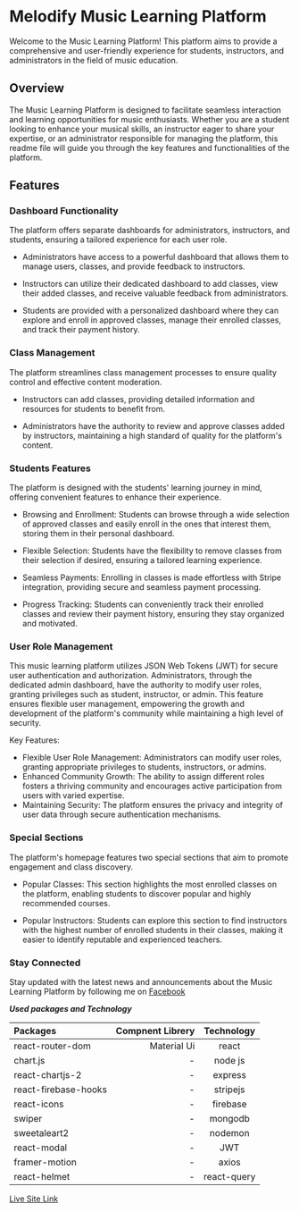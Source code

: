 ﻿# Melodify Music Learning Platform

Welcome to the Music Learning Platform! This platform aims to provide a comprehensive and user-friendly experience for students, instructors, and administrators in the field of music education.

## Overview

The Music Learning Platform is designed to facilitate seamless interaction and learning opportunities for music enthusiasts. Whether you are a student looking to enhance your musical skills, an instructor eager to share your expertise, or an administrator responsible for managing the platform, this readme file will guide you through the key features and functionalities of the platform.

## Features

### Dashboard Functionality

The platform offers separate dashboards for administrators, instructors, and students, ensuring a tailored experience for each user role.

- Administrators have access to a powerful dashboard that allows them to manage users, classes, and provide feedback to instructors.

- Instructors can utilize their dedicated dashboard to add classes, view their added classes, and receive valuable feedback from administrators.

- Students are provided with a personalized dashboard where they can explore and enroll in approved classes, manage their enrolled classes, and track their payment history.

### Class Management

The platform streamlines class management processes to ensure quality control and effective content moderation.

- Instructors can add classes, providing detailed information and resources for students to benefit from.

- Administrators have the authority to review and approve classes added by instructors, maintaining a high standard of quality for the platform's content.

### Students Features

The platform is designed with the students' learning journey in mind, offering convenient features to enhance their experience.

- Browsing and Enrollment: Students can browse through a wide selection of approved classes and easily enroll in the ones that interest them, storing them in their personal dashboard.

- Flexible Selection: Students have the flexibility to remove classes from their selection if desired, ensuring a tailored learning experience.

- Seamless Payments: Enrolling in classes is made effortless with Stripe integration, providing secure and seamless payment processing.

- Progress Tracking: Students can conveniently track their enrolled classes and review their payment history, ensuring they stay organized and motivated.

### User Role Management

This music learning platform utilizes JSON Web Tokens (JWT) for secure user authentication and authorization. Administrators, through the dedicated admin dashboard, have the authority to modify user roles, granting privileges such as student, instructor, or admin. This feature ensures flexible user management, empowering the growth and development of the platform's community while maintaining a high level of security.

Key Features:

- Flexible User Role Management: Administrators can modify user roles, granting appropriate privileges to students, instructors, or admins.
- Enhanced Community Growth: The ability to assign different roles fosters a thriving community and encourages active participation from users with varied expertise.
- Maintaining Security: The platform ensures the privacy and integrity of user data through secure authentication mechanisms.

### Special Sections

The platform's homepage features two special sections that aim to promote engagement and class discovery.

- Popular Classes: This section highlights the most enrolled classes on the platform, enabling students to discover popular and highly recommended courses.

- Popular Instructors: Students can explore this section to find instructors with the highest number of enrolled students in their classes, making it easier to identify reputable and experienced teachers.

### Stay Connected

Stay updated with the latest news and announcements about the Music Learning Platform by following me on [Facebook](https://www.facebook.com/abutalhazubayermunna)

**_Used packages and Technology_**

| Packages             | Compnent Librery | Technology  |
| :------------------- | ---------------: | :---------: |
| react-router-dom     |      Material Ui |    react    |
| chart.js             |                - |   node js   |
| react-chartjs-2      |                - |   express   |
| react-firebase-hooks |                - |  stripejs   |
| react-icons          |                - |  firebase   |
| swiper               |                - |   mongodb   |
| sweetaleart2         |                - |   nodemon   |
| react-modal          |                - |    JWT      |
| framer-motion        |                - |    axios    |
| react-helmet         |                - | react-query |

[Live Site Link](https://melodify-77a9c.firebaseapp.com/)
